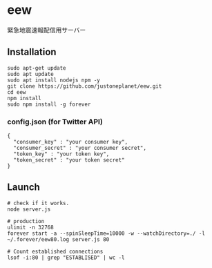 # eew

緊急地震速報配信用サーバー

## Installation

    sudo apt-get update
    sudo apt update
    sudo apt install nodejs npm -y
    git clone https://github.com/justoneplanet/eew.git
    cd eew 
    npm install
    sudo npm install -g forever

### config.json (for Twitter API)

    {
      "consumer_key" : "your consumer key",
      "consumer_secret" : "your consumer secret",
      "token_key" : "your token key",
      "token_secret" : "your token secret"
    }

## Launch

    # check if it works.
    node server.js

    # production
    ulimit -n 32768
    forever start -a --spinSleepTime=10000 -w --watchDirectory=./ -l ~/.forever/eew80.log server.js 80

    # Count established connections
    lsof -i:80 | grep "ESTABLISED" | wc -l
